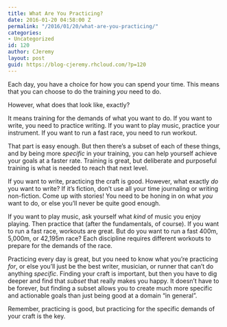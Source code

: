 ```yaml
---
title: What Are You Practicing?
date: 2016-01-20 04:58:00 Z
permalink: "/2016/01/20/what-are-you-practicing/"
categories:
- Uncategorized
id: 120
author: CJeremy
layout: post
guid: https://blog-cjeremy.rhcloud.com/?p=120
---
```


Each day, you have a choice for how you can spend your time. This means that you can choose to do the training _you_ need to do.

However, what does that look like, exactly?

It means training for the demands of what you want to do. If you want to write, you need to practice writing. If you want to play music, practice your instrument. If you want to run a fast race, you need to run workout.

That part is easy enough. But then there&#8217;s a subset of each of these things, and by being more _specific_ in your training, you can help yourself achieve your goals at a faster rate. Training is great, but deliberate and purposeful training is what is needed to reach that next level.

If you want to write, practicing the craft is good. However, what exactly _do_ you want to write? If it&#8217;s fiction, don&#8217;t use all your time journaling or writing non-fiction. Come up with stories! You need to be honing in on what _you_ want to do, or else you&#8217;ll never be quite good enough.

If you want to play music, ask yourself what _kind_ of music you enjoy playing. Then practice that (after the fundamentals, of course). If you want to run a fast race, workouts are great. But do you want to run a fast 400m, 5,000m, or 42,195m race? Each discipline requires different workouts to prepare for the demands of the race.

Practicing every day is great, but you need to know what you&#8217;re practicing _for_, or else you&#8217;ll just be the best writer, musician, or runner that can&#8217;t do anything _specific_. Finding your craft is important, but then you have to dig deeper and find that _subset_ that really makes you happy. It doesn&#8217;t have to be forever, but finding a subset allows you to create much more specific and actionable goals than just being good at a domain &#8220;in general&#8221;.

Remember, practicing is good, but practicing for the specific demands of your craft is the key.